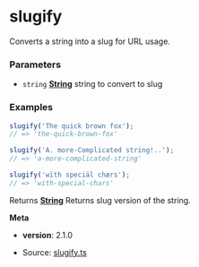 <!-- Generated by documentation.js. Update this documentation by updating the source code. -->

# slugify

Converts a string into a slug for URL usage.

### Parameters

*   `string` **[String][1]** string to convert to slug

### Examples

```javascript
slugify('The quick brown fox');
// => 'the-quick-brown-fox'

slugify('A. more-Complicated string!..');
// => 'a-more-complicated-string'

slugify('wïth speciäl chærs');
// => 'with-special-chars'
```

Returns **[String][1]** Returns slug version of the string.

**Meta**

*   **version**: 2.1.0

[1]: https://developer.mozilla.org/docs/Web/JavaScript/Reference/Global_Objects/String


* Source: [slugify.ts](https://github.com/iamdevlinph/common-utils-pkg/blob/main/src/slugify/slugify.ts#L21-L39)